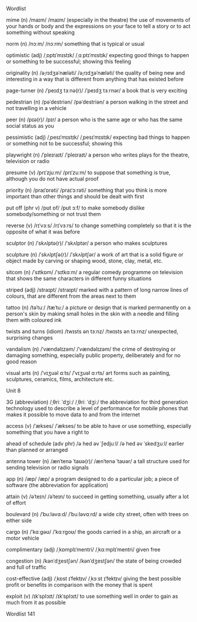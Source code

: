 Wordlist

mime (n) /maɪm/ /maɪm/ (especially in the theatre) the use of movements of your hands or body and the expressions on your face to tell a story or to act something without speaking

norm (n) /nɔːm/ /nɔːrm/ something that is typical or usual

optimistic (adj) /ˌɒptɪˈmɪstɪk/ /ˌɑːptɪˈmɪstɪk/ expecting good things to happen or something to be successful; showing this feeling

originality (n) /əˌrɪdʒəˈnæləti/ /əˌrɪdʒəˈnæləti/ the quality of being new and interesting in a way that is different from anything that has existed before

page-turner (n) /ˈpeɪdʒ tɜːnə(r)/ /ˈpeɪdʒ tɜːrnər/ a book that is very exciting

pedestrian (n) /pəˈdestriən/ /pəˈdestriən/ a person walking in the street and not travelling in a vehicle

peer (n) /pɪə(r)/ /pɪr/ a person who is the same age or who has the same social status as you

pessimistic (adj) /ˌpesɪˈmɪstɪk/ /ˌpesɪˈmɪstɪk/ expecting bad things to happen or something not to be successful; showing this

playwright (n) /ˈpleɪraɪt/ /ˈpleɪraɪt/ a person who writes plays for the theatre, television or radio

presume (v) /prɪˈzjuːm/ /prɪˈzuːm/ to suppose that something is true, although you do not have actual proof

priority (n) /praɪˈɒrəti/ /praɪˈɔːrəti/ something that you think is more important than other things and should be dealt with first

put off (phr v) /pʊt ɒf/ /pʊt ɔːf/ to make somebody dislike somebody/something or not trust them

reverse (v) /rɪˈvɜːs/ /rɪˈvɜːrs/ to change something completely so that it is the opposite of what it was before

sculptor (n) /ˈskʌlptə(r)/ /ˈskʌlptər/ a person who makes sculptures

sculpture (n) /ˈskʌlptʃə(r)/ /ˈskʌlptʃər/ a work of art that is a solid figure or object made by carving or shaping wood, stone, clay, metal, etc.

sitcom (n) /ˈsɪtkɒm/ /ˈsɪtkɑːm/ a regular comedy programme on television that shows the same characters in different funny situations

striped (adj) /straɪpt/ /straɪpt/ marked with a pattern of long narrow lines of colours, that are different from the areas next to them

tattoo (n) /təˈtuː/ /tæˈtuː/ a picture or design that is marked permanently on a person's skin by making small holes in the skin with a needle and filling them with coloured ink

twists and turns (idiom) /twɪsts ən tɜːnz/ /twɪsts ən tɜːrnz/ unexpected, surprising changes

vandalism (n) /ˈvændəlɪzəm/ /ˈvændəlɪzəm/ the crime of destroying or damaging something, especially public property, deliberately and for no good reason

visual arts (n) /ˈvɪʒuəl ɑːts/ /ˈvɪʒuəl ɑːrts/ art forms such as painting, sculptures, ceramics, films, architecture etc.

Unit 8

3G (abbreviation) /ˌθriː ˈdʒiː/ /ˌθriː ˈdʒiː/ the abbreviation for third generation technology used to describe a level of performance for mobile phones that makes it possible to move data to and from the internet

access (v) /ˈækses/ /ˈækses/ to be able to have or use something, especially something that you have a right to

ahead of schedule (adv phr) /ə hed əv ˈʃedjuːl/ /ə hed əv ˈskedʒuːl/ earlier than planned or arranged

antenna tower (n) /ænˈtenə ˈtaʊə(r)/ /ænˈtenə ˈtaʊər/ a tall structure used for sending television or radio signals

app (n) /æp/ /æp/ a program designed to do a particular job; a piece of software (the abbreviation for application)

attain (v) /əˈteɪn/ /əˈteɪn/ to succeed in getting something, usually after a lot of effort

boulevard (n) /ˈbuːləvɑːd/ /ˈbuːləvɑːrd/ a wide city street, often with trees on either side

cargo (n) /ˈkɑːɡəʊ/ /ˈkɑːrɡoʊ/ the goods carried in a ship, an aircraft or a motor vehicle

complimentary (adj) /ˌkɒmplɪˈmentri/ /ˌkɑːmplɪˈmentri/ given free

congestion (n) /kənˈdʒestʃən/ /kənˈdʒestʃən/ the state of being crowded and full of traffic

cost-effective (adj) /ˌkɒst ɪˈfektɪv/ /ˌkɔːst ɪˈfektɪv/ giving the best possible profit or benefits in comparison with the money that is spent

exploit (v) /ɪkˈsplɔɪt/ /ɪkˈsplɔɪt/ to use something well in order to gain as much from it as possible

Wordlist 141